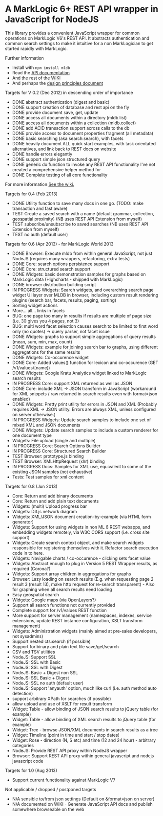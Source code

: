 # A MarkLogic 6+ REST API wrapper in JavaScript for NodeJS

This library provides a convenient JavaScript wrapper for common operations on MarkLogic V6's REST API. It abstracts authentication and common search settings to make it intuitive for a non MarkLogician to get started rapidly with MarkLogic.

Further information
 - Install with `npm install mldb`
 - Read the [API documentation](https://github.com/adamfowleruk/mldb/wiki/Api)
 - And the rest of the [WIKI](https://github.com/adamfowleruk/mldb/wiki)
 - And perhaps the [design principles document](https://github.com/adamfowleruk/mldb/wiki/Design)

Targets for V 0.2 (Dec 2012) in descending order of importance
 - DONE abstract authentication (digest and basic) 
 - DONE support creation of database and rest api on the fly
 - DONE provide document save, get, update
 - DONE access all documents within a directory (mldb.list)
 - DONE access all documents within a collection (mldb.collect)
 - DONE add ACID transaction support across calls to the db
 - DONE provide access to document properties fragment (all metadata)
 - DONE basic searching (aka search:search), with facets
 - DONE heavily document ALL quick start examples, with task orientated alternatives, and link back to REST docs on website
 - DONE handle errors elegantly
 - DONE support simple json structured query
 - DONE generic do function to invoke any REST API functionality I've not created a comprehensive helper method for
 - DONE Complete testing of all core functionality

For more information [See the wiki.](/adamfowleruk/mldb/wiki)

Targets for 0.4 (Feb 2013)
 - DONE Utility function to save many docs in one go. (TODO: make transaction and fast aware)
 - TEST Create a saved search with a name (default grammar, collection, geospatial proximity) (NB uses REST API Extension from myself)
 - TEST subscribe/unsubscribe to saved searches (NB uses REST API Extension from myself)
 - TEST no auth (default user)
 
Targets for 0.6 (Apr 2013) - for MarkLogic World 2013
 - DONE Browser: Execute mldb from within general JavaScript, not just NodeJS (requires many wrappers, refactoring, extra tests)
 - DONE Core: search options persistence support
 - DONE Core: structured search support
 - DONE Widgets: basic demonstration samples for graphs based on MarkLogic data (Highcharts - shipped with MarkLogic)
 - DONE browser distribution building script
 - IN PROGRESS Widgets: Search widgets, and overarching search page widget UI layer over MLDB in browser, including custom result rendering plugins (search bar, facets, results, paging, sorting)
  - Sorting widget actions
  - More... all... links in facets
  - BUG: one page too many in results if results are multiple of page size (i.e. 30 gives you 4 pages, not 3)
  - BUG: multi word facet selection causes search to be limited to first word only (no quotes) -> query parser, not facet issue
 - DONE Widgets: graphs to support simple aggregations of query results (mean, sum, min, max, count)
 - DONE Widgets: example for joining search bar to graphs, using different aggregations for the same results
 - DONE Widgets: Co-occurence widget 
 - DONE Core: Added values() function for lexicon and co-occurence (GET /v1/values/[name])
 - DONE Widgets: Google Kratu Analytics widget linked to MarkLogic search results
 - IN PROGRESS Core: support XML returned as well as JSON
 - DONE Core: include XML -> JSON transform in JavaScript (workaround for XML snippets / raw returned in search results even with format=json enabled)
 - DONE Widgets: Pretty print utility for errors in JSON and XML (Probably requires XML -> JSON utility. Errors are always XML, unless configured on server otherwise.)
 - IN PROGRESS Widgets: Update search samples to include one set of mixed XML and JSON documents
 - DONE Widgets: Update search samples to include a custom renderer for one document type
 - Widgets: File upload (single and multiple)
 - IN PROGRESS Core: Search Options Builder
 - IN PROGRESS Core: Structured Search Builder
 - TEST Browser: prototype.js binding
 - TEST Browser: XMLHttpRequest (xhr) binding
 - IN PROGRESS Docs: Samples for XML use, equivalent to some of the existing JSON samples (not exhaustive)
 - Tests: Test samples for xml content
 
Targets for 0.8 (Jun 2013)
 - Core: Return and add binary documents
 - Core: Return and add plain text documents
 - Widgets: (multi) Upload progress bar
 - Widgets: D3.js network diagram
 - Widgets: XML/JSON document creation-by-example (via HTML form generator)
 - Widgets: Support for using widgets in non ML 6 REST webapps, and embedding widgets remotely, via W3C CORS support (i.e. cross site support)
 - Widgets: Create search context object, and make search widgets responsible for registering themselves with it. Refactor search execution code in to here.
 - Widgets: Navigable charts / co-occurence - clicking sets facet value
 - Widgets: Abstract enough to plug in Version 5 REST Wrapper results, as required (Corona?)
 - Widgets: Support array children in aggregations for graphs
 - Browser: Lazy loading on search results (E.g. when requesting page 2 result 3 (result 13), make http request for re-search transparent) - Also for graphing when all search results need loading
 - Easy geospatial search
 - Widgets: Google maps (via OpenLayers?)
 - Support all search functions not currently provided
 - Complete support for /v1/values REST function
 - More support for server management (namespaces, indexes, service extensions, update REST instance configuration, XSLT transform management)
 - Widgets: Administration widgets (mainly aimed at pre-sales developers, not sysadmins)
 - Support nested cts:search (if possible)
 - Support for binary and plain text file save/get/search
 - CSV and TSV utilities
 - NodeJS: Support SSL
 - NodeJS: SSL with Basic
 - NodeJS: SSL with Digest
 - NodeJS: Basic + Digest non SSL
 - NodeJS: SSL Basic + Digest
 - NodeJS: SSL no auth (default user)
 - NodeJS: Support 'anyauth' option, much like curl (i.e. auth method auto detection)
 - support arbitrary XPath for searches (if possible)
 - allow upload and use of XSLT for result transform
 - Widget: Table - allow binding of JSON search results to jQuery table (for example)
 - Widget: Table - allow binding of XML search results to jQuery table (for example)
 - Widget: Tree - browse JSON/XML documents in search results as a tree
 - Widget: Timeline (point in time and start / stop dates)
 - Widget: Rose - direction (N, S etc) and time (12 and 24 hour) - arbitrary categories
 - NodeJS: Provide REST API proxy within NodeJS wrapper
 - Browser: Support REST API proxy within general javascript and nodejs javascript code

Targets for 1.0 (Aug 2013)
 - Support current functionality against MarkLogic V7

Not applicable / dropped / postponed targets
 - N/A sensible to/from json settings (Default on &format=json on server)
 - N/A documented on WIKI - Generate JavaScript API docs and publish somewhere browseable on the web